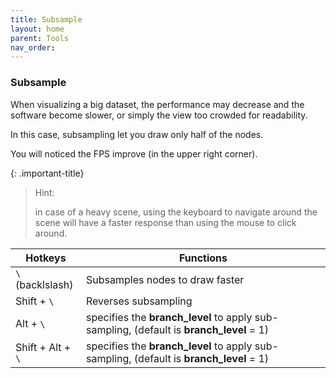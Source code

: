 ```yaml
---
title: Subsample
layout: home
parent: Tools
nav_order:
---
```



### Subsample

When visualizing a big dataset, the performance may decrease and the software become slower, or simply the view too crowded for readability.

In this case, subsampling let you draw only half of the nodes.

You will noticed the FPS improve (in the upper right corner).

{: .important-title}
>Hint:
>
>in case of a heavy scene, using the keyboard to navigate around the scene will have a faster response than using the mouse to click around.


| Hotkeys               | Functions                                                                               |
| --------------------- | --------------------------------------------------------------------------------------- |
| ``\``<br>(backlslash) | Subsamples nodes to draw faster                                                         |
| Shift + ``\``         | Reverses subsampling                                                                    |
| Alt + ``\``           | specifies the **branch_level** to apply sub-sampling, (default is **branch_level** = 1) |
| Shift + Alt + ``\``   | specifies the **branch_level** to apply sub-sampling, (default is **branch_level** = 1) |
